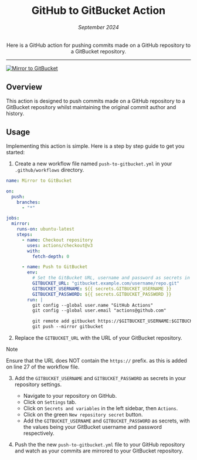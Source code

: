<!-- PROJECT LOGO -->
<br />
<p align="center">
    <h1 align="center"> GitHub to GitBucket Action </h1>
    <h6 align="center"> September 2024 </h6>

  <p align="center">
   Here is a GitHub action for pushing commits made on a GitHub repository to a GitBucket repository. 
    <br />
  </p>
</p>

___

[![Mirror to GitBucket](https://github.com/JamesRobionyRogers/GitHub-to-GitBucket-Action/actions/workflows/push-to-gitbucket.yml/badge.svg)](https://github.com/JamesRobionyRogers/GitHub-to-GitBucket-Action/actions/workflows/push-to-gitbucket.yml)


## Overview 

This action is designed to push commits made on a GitHub repository to a GitBucket repository whilst maintaining the original commit author and history. 

## Usage

Implementing this action is simple. Here is a step by step guide to get you started:

1. Create a new workflow file named `push-to-gitbucket.yml` in your `.github/workflows` directory.
```yaml
name: Mirror to GitBucket

on:
  push:
    branches:
      - "*"

jobs:
  mirror:
    runs-on: ubuntu-latest
    steps:
      - name: Checkout repository
        uses: actions/checkout@v3
        with:
          fetch-depth: 0

      - name: Push to GitBucket
        env:
          # Set the GitBucket URL, username and password as secrets in your repository settings
          GITBUCKET_URL: "gitbucket.example.com/username/repo.git"
          GITBUCKET_USERNAME: ${{ secrets.GITBUCKET_USERNAME }}
          GITBUCKET_PASSWORD: ${{ secrets.GITBUCKET_PASSWORD }}
        run: |
          git config --global user.name "GitHub Actions"
          git config --global user.email "actions@github.com"

          git remote add gitbucket https://$GITBUCKET_USERNAME:$GITBUCKET_PASSWORD@$GITBUCKET_URL
          git push --mirror gitbucket
```

2. Replace the `GITBUCKET_URL` with the URL of your GitBucket repository. 

> [!NOTE]  
> Ensure that the URL does NOT contain the `https://` prefix. as this is added on line 27 of the workflow file.

3. Add the `GITBUCKET_USERNAME` and `GITBUCKET_PASSWORD` as secrets in your repository settings.
     - Navigate to your repository on GitHub.
     - Click on `Settings` tab.
     - Click on `Secrets and variables` in the left sidebar, then `Actions`.
     - Click on the green `New repository secret` button.
     -  Add the `GITBUCKET_USERNAME` and `GITBUCKET_PASSWORD` as secrets, with the values being your GitBucket username and password respectively.

4. Push the the new `push-to-gitbucket.yml` file to your GitHub repository and watch as your commits are mirrored to your GitBucket repository.